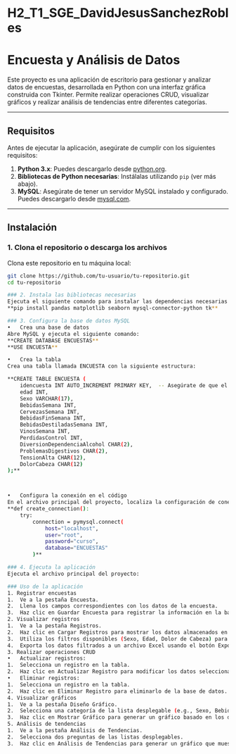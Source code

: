 # H2_T1_SGE_DavidJesusSanchezRobles
# Encuesta y Análisis de Datos

Este proyecto es una aplicación de escritorio para gestionar y analizar datos de encuestas, desarrollada en Python con una interfaz gráfica construida con Tkinter. Permite realizar operaciones CRUD, visualizar gráficos y realizar análisis de tendencias entre diferentes categorías.

---

## Requisitos

Antes de ejecutar la aplicación, asegúrate de cumplir con los siguientes requisitos:

1. **Python 3.x**: Puedes descargarlo desde [python.org](https://www.python.org/).
2. **Bibliotecas de Python necesarias**: Instálalas utilizando `pip` (ver más abajo).
3. **MySQL**: Asegúrate de tener un servidor MySQL instalado y configurado. Puedes descargarlo desde [mysql.com](https://www.mysql.com/).

---

## Instalación

### 1. Clona el repositorio o descarga los archivos

Clona este repositorio en tu máquina local:

```bash
git clone https://github.com/tu-usuario/tu-repositorio.git
cd tu-repositorio

### 2. Instala las bibliotecas necesarias
Ejecuta el siguiente comando para instalar las dependencias necesarias:
**pip install pandas matplotlib seaborn mysql-connector-python tk**

### 3. Configura la base de datos MySQL
•	Crea una base de datos
Abre MySQL y ejecuta el siguiente comando:
**CREATE DATABASE ENCUESTAS**
**USE ENCUESTA**

•	Crea la tabla
Crea una tabla llamada ENCUESTA con la siguiente estructura:

**CREATE TABLE ENCUESTA (
    idencuesta INT AUTO_INCREMENT PRIMARY KEY,  -- Asegúrate de que el nombre de la columna sea 'idencuesta'
    edad INT,
    Sexo VARCHAR(17),
    BebidasSemana INT,
    CervezasSemana INT,
    BebidasFinSemana INT,
    BebidasDestiladasSemana INT,
    VinosSemana INT,
    PerdidasControl INT,
    DiversionDependenciaAlcohol CHAR(2),
    ProblemasDigestivos CHAR(2),
    TensionAlta CHAR(12),
    DolorCabeza CHAR(12)
);**



•	Configura la conexión en el código
En el archivo principal del proyecto, localiza la configuración de conexión a la base de datos y personaliza los valores según tu entorno:
**def create_connection():
    try:
        connection = pymysql.connect(
            host="localhost",
            user="root",
            password="curso",
            database="ENCUESTAS"
        )**

### 4. Ejecuta la aplicación
Ejecuta el archivo principal del proyecto:

### Uso de la aplicación
1. Registrar encuestas
1.	Ve a la pestaña Encuesta.
2.	Llena los campos correspondientes con los datos de la encuesta.
3.	Haz clic en Guardar Encuesta para registrar la información en la base de datos.
2. Visualizar registros
1.	Ve a la pestaña Registros.
2.	Haz clic en Cargar Registros para mostrar los datos almacenados en la base de datos.
3.	Utiliza los filtros disponibles (Sexo, Edad, Dolor de Cabeza) para refinar los resultados.
4.	Exporta los datos filtrados a un archivo Excel usando el botón Exportar a Excel.
3. Realizar operaciones CRUD
•	Actualizar registros:
1.	Selecciona un registro en la tabla.
2.	Haz clic en Actualizar Registro para modificar los datos seleccionados.
•	Eliminar registros:
1.	Selecciona un registro en la tabla.
2.	Haz clic en Eliminar Registro para eliminarlo de la base de datos.
4. Visualizar gráficos
1.	Ve a la pestaña Diseño Gráfico.
2.	Selecciona una categoría de la lista desplegable (e.g., Sexo, BebidasSemana).
3.	Haz clic en Mostrar Gráfico para generar un gráfico basado en los datos.
5. Análisis de tendencias
1.	Ve a la pestaña Análisis de Tendencias.
2.	Selecciona dos preguntas de las listas desplegables.
3.	Haz clic en Análisis de Tendencias para generar un gráfico que muestre la relación entre las preguntas seleccionadas.
